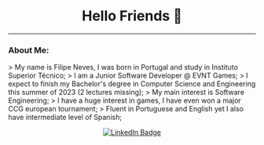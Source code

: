 <h1 align="center">Hello Friends 👋</h1>

--------------------------------

### About Me:

\> My name is Filipe Neves, I was born in Portugal and study in Instituto Superior Técnico;
\> I am a Junior Software Developer @ EVNT Games;
\> I expect to finish my Bachelor's degree in Computer Science and Engineering this summer of 2023 (2 lectures missing);
\> My main interest is Software Engineering;
\> I have a huge interest in games, I have even won a major CCG european tournament;
\> Fluent in Portuguese and English yet I also have intermediate level of Spanish;

<div id="badges" align="center">
  <a href="https://www.linkedin.com/in/filipe-neves-4bb934216/">
    <img src="https://img.shields.io/badge/LinkedIn-blue?style=for-the-badge&logo=linkedin&logoColor=white" alt="LinkedIn Badge"/>
  </a>
</div>

<!--
**Manittas/Manittas** is a ✨ _special_ ✨ repository because its `README.md` (this file) appears on your GitHub profile.

Here are some ideas to get you started:

- 🔭 I’m currently working on ...
- 🌱 I’m currently learning ...
- 👯 I’m looking to collaborate on ...
- 🤔 I’m looking for help with ...
- 💬 Ask me about ...
- 📫 How to reach me: ...
- 😄 Pronouns: ...
- ⚡ Fun fact: ...
-->
